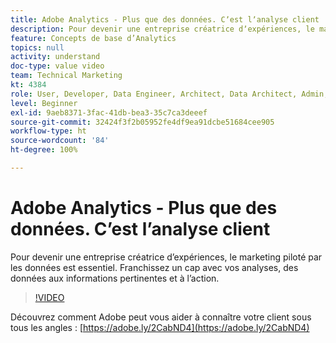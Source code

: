 ```yaml
---
title: Adobe Analytics - Plus que des données. Cʼest lʼanalyse client
description: Pour devenir une entreprise créatrice dʼexpériences, le marketing piloté par les données est essentiel. Franchissez un cap avec vos analyses, des données aux informations pertinentes et à lʼaction.
feature: Concepts de base d’Analytics
topics: null
activity: understand
doc-type: value video
team: Technical Marketing
kt: 4384
role: User, Developer, Data Engineer, Architect, Data Architect, Admin, Leader
level: Beginner
exl-id: 9aeb8371-3fac-41db-bea3-35c7ca3deeef
source-git-commit: 32424f3f2b05952fe4df9ea91dcbe51684cee905
workflow-type: ht
source-wordcount: '84'
ht-degree: 100%

---
```


# Adobe Analytics - Plus que des données. Cʼest lʼanalyse client

Pour devenir une entreprise créatrice dʼexpériences, le marketing piloté par les données est essentiel. Franchissez un cap avec vos analyses, des données aux informations pertinentes et à lʼaction.

>[!VIDEO](https://video.tv.adobe.com/v/31502/?quality=12)

Découvrez comment Adobe peut vous aider à connaître votre client sous tous les angles : [https://adobe.ly/2CabND4](https://adobe.ly/2CabND4)
